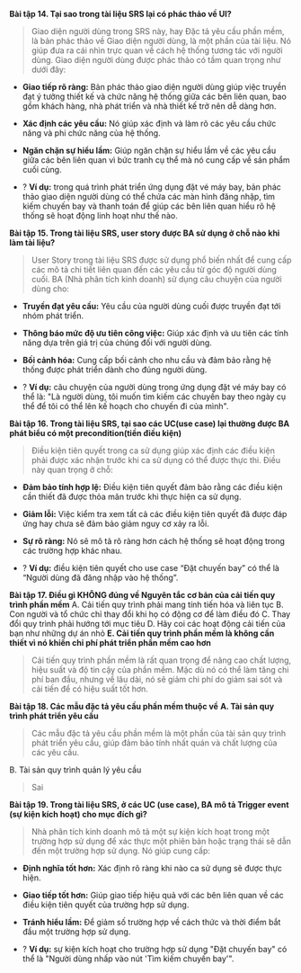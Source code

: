 **Bài tập 14. Tại sao trong tài liệu SRS lại có phác thảo về UI?**
> Giao diện người dùng trong SRS này, hay Đặc tả yêu cầu phần mềm, là bản phác thảo về Giao diện người dùng, là một phần của tài liệu. Nó giúp đưa ra cái nhìn trực quan về cách hệ thống tương tác với người dùng. Giao diện người dùng được phác thảo có tầm quan trọng như dưới đây:

+ **Giao tiếp rõ ràng:** Bản phác thảo giao diện người dùng giúp việc truyền đạt ý tưởng thiết kế và chức năng hệ thống giữa các bên liên quan, bao gồm khách hàng, nhà phát triển và nhà thiết kế trở nên dễ dàng hơn.

+ **Xác định các yêu cầu:** Nó giúp xác định và làm rõ các yêu cầu chức năng và phi chức năng của hệ thống.

+ **Ngăn chặn sự hiểu lầm:** Giúp ngăn chặn sự hiểu lầm về các yêu cầu giữa các bên liên quan vì bức tranh cụ thể mà nó cung cấp về sản phẩm cuối cùng.

+ ? **Ví dụ:** trong quá trình phát triển ứng dụng đặt vé máy bay, bản phác thảo giao diện người dùng có thể chứa các màn hình đăng nhập, tìm kiếm chuyến bay và thanh toán để giúp các bên liên quan hiểu rõ hệ thống sẽ hoạt động linh hoạt như thế nào.


**Bài tập 15. Trong tài liệu SRS, user story được BA sử dụng ở chỗ nào khi làm tài liệu?**
> User Story trong tài liệu SRS được sử dụng phổ biến nhất để cung cấp các mô tả chi tiết liên quan đến các yêu cầu từ góc độ người dùng cuối. BA (Nhà phân tích kinh doanh) sử dụng câu chuyện của người dùng cho:

+ **Truyền đạt yêu cầu:** Yêu cầu của người dùng cuối được truyền đạt tới nhóm phát triển.

+ **Thông báo mức độ ưu tiên công việc:** Giúp xác định và ưu tiên các tính năng dựa trên giá trị của chúng đối với người dùng.

+ **Bối cảnh hóa:** Cung cấp bối cảnh cho nhu cầu và đảm bảo rằng hệ thống được phát triển dành cho đúng người dùng.

+ ? **Ví dụ:** câu chuyện của người dùng trong ứng dụng đặt vé máy bay có thể là: "Là người dùng, tôi muốn tìm kiếm các chuyến bay theo ngày cụ thể để tôi có thể lên kế hoạch cho chuyến đi của mình".


**Bài tập 16. Trong tài liệu SRS, tại sao các UC(use case) lại thường được BA phát biểu có một precondition(tiền điều kiện)**
> Điều kiện tiên quyết trong ca sử dụng giúp xác định các điều kiện phải được xác nhận trước khi ca sử dụng có thể được thực thi. Điều này quan trọng ở chỗ:

+ **Đảm bảo tính hợp lệ:** Điều kiện tiên quyết đảm bảo rằng các điều kiện cần thiết đã được thỏa mãn trước khi thực hiện ca sử dụng.

+ **Giảm lỗi:** Việc kiểm tra xem tất cả các điều kiện tiên quyết đã được đáp ứng hay chưa sẽ đảm bảo giảm nguy cơ xảy ra lỗi.

+ **Sự rõ ràng:** Nó sẽ mô tả rõ ràng hơn cách hệ thống sẽ hoạt động trong các trường hợp khác nhau.

+ ? **Ví dụ:** điều kiện tiên quyết cho use case “Đặt chuyến bay” có thể là “Người dùng đã đăng nhập vào hệ thống”.


**Bài tập 17. Điều gì KHÔNG đúng về Nguyên tắc cơ bản của cải tiến quy trình phần mềm**
A. Cải tiến quy trình phải mang tính tiến hóa và liên tục
B. Con người và tổ chức chỉ thay đổi khi họ có động cơ để làm điều đó
C. Thay đổi quy trình phải hướng tới mục tiêu
D. Hãy coi các hoạt động cải tiến của bạn như những dự án nhỏ
**E. Cải tiến quy trình phần mềm là không cần thiết vì nó khiến chi phí phát triển phần mềm cao hơn**
> Cải tiến quy trình phần mềm là rất quan trọng để nâng cao chất lượng, hiệu suất và độ tin cậy của phần mềm. Mặc dù nó có thể làm tăng chi phí ban đầu, nhưng về lâu dài, nó sẽ giảm chi phí do giảm sai sót và cải tiến để có hiệu suất tốt hơn.


**Bài tập 18. Các mẫu đặc tả yêu cầu phần mềm thuộc về**
**A. Tài sản quy trình phát triển yêu cầu**
> Các mẫu đặc tả yêu cầu phần mềm là một phần của tài sản quy trình phát triển yêu cầu, giúp đảm bảo tính nhất quán và chất lượng của các yêu cầu.

B. Tài sản quy trình quản lý yêu cầu
> Sai

**Bài tập 19. Trong tài liệu SRS, ở các UC (use case), BA mô tả Trigger event (sự kiện kích hoạt) cho mục đích gì?**
> Nhà phân tích kinh doanh mô tả một sự kiện kích hoạt trong một trường hợp sử dụng để xác thực một phiên bản hoặc trạng thái sẽ dẫn đến một trường hợp sử dụng. Nó giúp cung cấp:

+ **Định nghĩa tốt hơn:** Xác định rõ ràng khi nào ca sử dụng sẽ được thực hiện.

+ **Giao tiếp tốt hơn:** Giúp giao tiếp hiệu quả với các bên liên quan về các điều kiện tiên quyết của trường hợp sử dụng.

+ **Tránh hiểu lầm:** Để giảm số trường hợp về cách thức và thời điểm bắt đầu một trường hợp sử dụng.
+ ? **Ví dụ:** sự kiện kích hoạt cho trường hợp sử dụng "Đặt chuyến bay" có thể là "Người dùng nhấp vào nút 'Tìm kiếm chuyến bay'".


